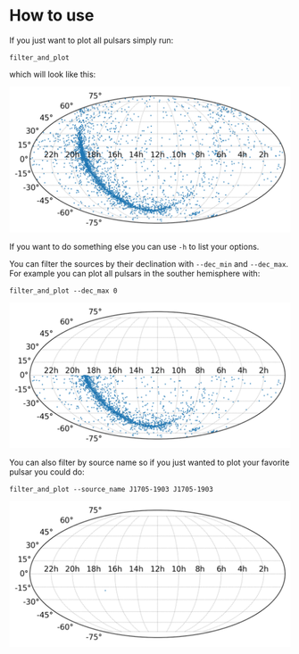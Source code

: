 # How to use

If you just want to plot all pulsars simply run:

```
filter_and_plot
```

which will look like this:

![filter_and_plot](images/pulsar_plot_all.png)

If you want to do something else you can use `-h` to list your options.

You can filter the sources by their declination with `--dec_min` and `--dec_max`.
For example you can plot all pulsars in the souther hemisphere with:

```
filter_and_plot --dec_max 0
```

![filter_and_plot](images/pulsar_plot_south.png)

You can also filter by source name so if you just wanted to plot your favorite pulsar you could do:

```
filter_and_plot --source_name J1705-1903 J1705-1903
```

![filter_and_plot](images/pulsar_plot_source.png)